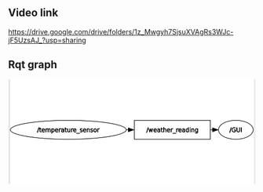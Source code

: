 ## Video link
https://drive.google.com/drive/folders/1z_Mwgyh7SjsuXVAgRs3WJc-jF5UzsAJ_?usp=sharing
## Rqt graph
![alt text](image.png)